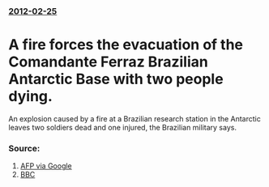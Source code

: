 ### [2012-02-25](/news/2012/02/25/index.md)

# A fire forces the evacuation of the Comandante Ferraz Brazilian Antarctic Base with two people dying. 

An explosion caused by a fire at a Brazilian research station in the Antarctic leaves two soldiers dead and one injured, the Brazilian military says.


### Source:

1. [AFP via Google](http://www.google.com/hostednews/afp/article/ALeqM5ha6Hj4lnlC5b-sCflHLUbtI4Xw0A?docId=CNG.51a0604c14c99fac8e9c9e3f88fdd292.511)
2. [BBC](http://www.bbc.co.uk/news/world-latin-america-17168526)
